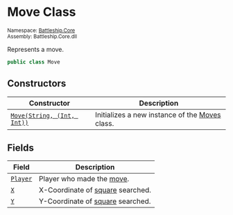 # Move Class

<sub>Namespace: [Battleship.Core](../Battleship.Core.md)  
Assembly: Battleship.Core.dll</sub>

Represents a move.

```cs
public class Move
```

## Constructors

| Constructor | Description |
|-------------|-------------|
| [`Move(String, (Int, Int))`](Constructor/Move(String,%20(Int,%20Int)).md) | Initializes a new instance of the [Moves](Move.md) class. |

## Fields

| Field | Description |
|-------|-------------|
| [`Player`](Field/Player.md) | Player who made the [move](Move.md). |
| [`X`](Field/X.md) | X-Coordinate of [square](../Square/Square.md) searched. |
| [`Y`](Field/Y.md) | Y-Coordinate of [square](../Square/Square.md) searched. |
